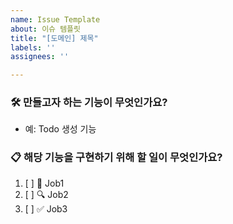 ```yaml
---
name: Issue Template
about: 이슈 템플릿
title: "[도메인] 제목"
labels: ''
assignees: ''

---
```


### 🛠 만들고자 하는 기능이 무엇인가요?
- 예: Todo 생성 기능

### 📋 해당 기능을 구현하기 위해 할 일이 무엇인가요?
1. [ ] 🚀 Job1
2. [ ] 🔍 Job2
3. [ ] ✅ Job3

